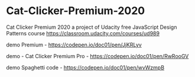 # Cat-Clicker-Premium-2020
Cat Clicker Premium 2020 a project of Udacity free JavaScript Design Patterns course https://classroom.udacity.com/courses/ud989

demo Premium - https://codepen.io/doc01/pen/JjKRLyv

demo - Cat Clicker Premium Pro - https://codepen.io/doc01/pen/RwRooGV

demo Spaghetti code - https://codepen.io/doc01/pen/wvWzmpB
